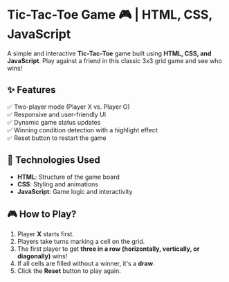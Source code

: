 # Tic-Tac-Toe Game 🎮 | HTML, CSS, JavaScript  

A simple and interactive **Tic-Tac-Toe** game built using **HTML, CSS, and JavaScript**. Play against a friend in this classic 3x3 grid game and see who wins!  

## ✨ Features  
✅ Two-player mode (Player X vs. Player O)  
✅ Responsive and user-friendly UI  
✅ Dynamic game status updates  
✅ Winning condition detection with a highlight effect  
✅ Reset button to restart the game  

## 🚀 Technologies Used  
- **HTML**: Structure of the game board  
- **CSS**: Styling and animations  
- **JavaScript**: Game logic and interactivity  

## 🎮 How to Play?  
1. Player **X** starts first.  
2. Players take turns marking a cell on the grid.  
3. The first player to get **three in a row (horizontally, vertically, or diagonally)** wins!  
4. If all cells are filled without a winner, it's a **draw**.  
5. Click the **Reset** button to play again.  

